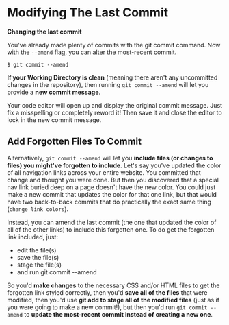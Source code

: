 # Modifying The Last Commit

**Changing the last commit**

You've already made plenty of commits with the git commit command. Now with the `--amend` flag, you can alter the most-recent commit.

`$ git commit --amend`

**If your Working Directory is clean** (meaning there aren't any uncommitted changes in the repository), then running `git commit --amend` will let you provide a **new commit message**.

Your code editor will open up and display the original commit message. Just fix a misspelling or completely reword it! Then save it and close the editor to lock in the new commit message.

## Add Forgotten Files To Commit
Alternatively, `git commit --amend` will let you **include files (or changes to files) you might've forgotten to include**. Let's say you've updated the color of all navigation links across your entire website. You committed that change and thought you were done. But then you discovered that a special nav link buried deep on a page doesn't have the new color. You could just make a new commit that updates the color for that one link, but that would have two back-to-back commits that do practically the exact same thing (`change link colors`).

Instead, you can amend the last commit (the one that updated the color of all of the other links) to include this forgotten one. To do get the forgotten link included, just:

- edit the file(s)
- save the file(s)
- stage the file(s)
- and run git commit --amend


So you'd **make changes** to the necessary CSS and/or HTML files to get the forgotten link styled correctly, then you'd **save all of the files** that were modified, then you'd use **git add to stage all of the modified files** (just as if you were going to make a new commit!), but then you'd run `git commit --amend` to **update the most-recent commit instead of creating a new one**.
